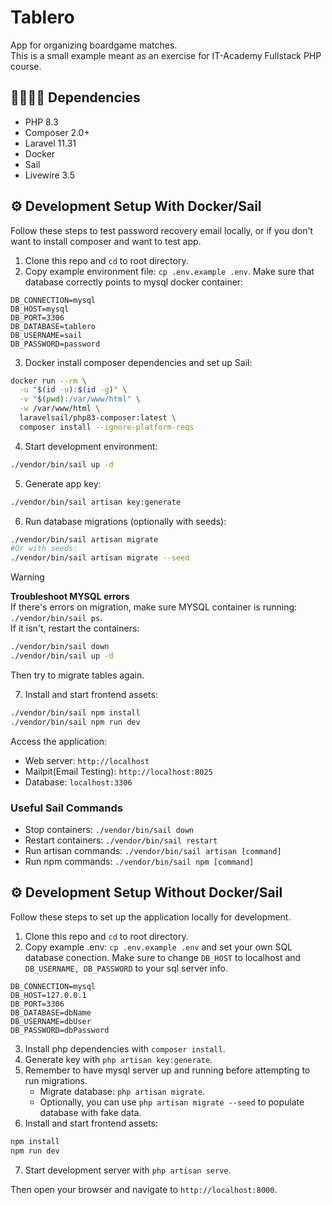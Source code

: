 # Tablero
App for organizing boardgame matches.  
This is a small example meant as an exercise for IT-Academy Fullstack PHP course.   

## 🧑‍🧑‍🧒‍🧒 Dependencies
- PHP 8.3
- Composer 2.0+
- Laravel 11.31
- Docker
- Sail 
- Livewire 3.5

## ⚙️ Development Setup With Docker/Sail
Follow these steps to test password recovery email locally, or if you don't want to install composer and want to test app. 

1. Clone this repo and `cd` to root directory.
2. Copy example environment file: `cp .env.example .env`.
Make sure that database correctly points to mysql docker container:
```.env
DB_CONNECTION=mysql
DB_HOST=mysql
DB_PORT=3306
DB_DATABASE=tablero
DB_USERNAME=sail
DB_PASSWORD=password
```
3. Docker install composer dependencies and set up Sail:
```sh
docker run --rm \
  -u "$(id -u):$(id -g)" \
  -v "$(pwd):/var/www/html" \
  -w /var/www/html \
  laravelsail/php83-composer:latest \
  composer install --ignore-platform-reqs
```
4. Start development environment:
```sh
./vendor/bin/sail up -d
```
5. Generate app key:
```sh
./vendor/bin/sail artisan key:generate
```
6. Run database migrations (optionally with seeds):
```sh
./vendor/bin/sail artisan migrate
#Or with seeds:
./vendor/bin/sail artisan migrate --seed
```
>[!WARNING]
> **Troubleshoot MYSQL errors**  
> If there's errors on migration, make sure MYSQL container is running: `./vendor/bin/sail ps`.  
> If it isn't, restart the containers: 
>```sh
>./vendor/bin/sail down
>./vendor/bin/sail up -d
>```
> Then try to migrate tables again.

7. Install and start frontend assets:
```sh
./vendor/bin/sail npm install
./vendor/bin/sail npm run dev
```
Access the application:
- Web server: `http://localhost`
- Mailpit(Email Testing): `http://localhost:8025`
- Database: `localhost:3306`

### Useful Sail Commands
- Stop containers: `./vendor/bin/sail down`
- Restart containers: `./vendor/bin/sail restart`
- Run artisan commands: `./vendor/bin/sail artisan [command]`
- Run npm commands: `./vendor/bin/sail npm [command]`

## ⚙️ Development Setup Without Docker/Sail
Follow these steps to set up the application locally for development.    
1. Clone this repo and `cd` to root directory.
2. Copy example .env: `cp .env.example .env` and set your own SQL database conection. Make sure to change `DB_HOST` to localhost and `DB_USERNAME, DB_PASSWORD` to your sql server info. 
```.env
DB_CONNECTION=mysql
DB_HOST=127.0.0.1
DB_PORT=3306
DB_DATABASE=dbName
DB_USERNAME=dbUser
DB_PASSWORD=dbPassword
```
3. Install php dependencies with `composer install`.
4. Generate key with `php artisan key:generate`.
5. Remember to have mysql server up and running before attempting to run migrations.
   - Migrate database: `php artisan migrate`.
   - Optionally, you can use `php artisan migrate --seed` to populate database with fake data. 
6. Install and start frontend assets:
```sh
npm install
npm run dev
```
7. Start development server with `php artisan serve`. 

Then open your browser and navigate to `http://localhost:8000`.
